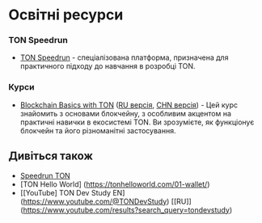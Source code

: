 # Освітні ресурси

### TON Speedrun

- [TON Speedrun](https://tonspeedrun.com/) - спеціалізована платформа, призначена для практичного підходу до навчання в розробці TON.

### Курси

- [Blockchain Basics with TON](https://stepik.org/course/201294/promo) ([RU версія](https://stepik.org/course/202221/), [CHN версія](https://stepik.org/course/200976/)) -
  Цей курс знайомить з основами блокчейну, з особливим акцентом на практичні навички в екосистемі TON. Ви зрозумієте, як функціонує блокчейн та його різноманітні застосування.

## Дивіться також

- [Speedrun TON](https://tonspeedrun.com/)
- [TON Hello World] (https://tonhelloworld.com/01-wallet/)
- [[YouTube] TON Dev Study EN] (https://www.youtube.com/@TONDevStudy) [[RU]] (https://www.youtube.com/results?search_query=tondevstudy)
